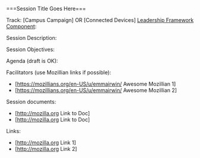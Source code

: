 ===Session Title Goes Here===

Track: [Campus Campaign] OR [Connected Devices]
[Leadership Framework Component](http://tiptoes.ca/wp-content/uploads/2015/08/2015-08-28_1244.png): 

Session Description:

Session Objectives:

Agenda (draft is OK):

Facilitators (use Mozillian links if possible):

* [https://mozillians.org/en-US/u/emmairwin/ Awesome Mozillian 1]
* [https://mozillians.org/en-US/u/emmairwin/ Awesome Mozillian 2] 

Session documents:

* [http://mozilla.org Link to Doc]
* [http://mozilla.org Link to Doc]

Links:

* [http://mozilla.org Link 1]
* [http://mozilla.org Link 2]

